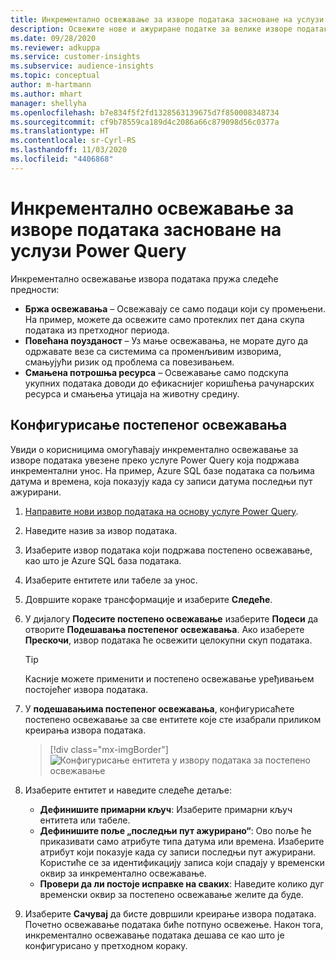 ```yaml
---
title: Инкрементално освежавање за изворе података засноване на услузи Power Query
description: Освежите нове и ажуриране податке за велике изворе података на основу услуге Power Query.
ms.date: 09/28/2020
ms.reviewer: adkuppa
ms.service: customer-insights
ms.subservice: audience-insights
ms.topic: conceptual
author: m-hartmann
ms.author: mhart
manager: shellyha
ms.openlocfilehash: b7e834f5f2fd1328563139675d7f850008348734
ms.sourcegitcommit: cf9b78559ca189d4c2086a66c879098d56c0377a
ms.translationtype: HT
ms.contentlocale: sr-Cyrl-RS
ms.lasthandoff: 11/03/2020
ms.locfileid: "4406868"
---
```

# <a name="incremental-refresh-for-data-sources-based-on-power-query"></a>Инкрементално освежавање за изворе података засноване на услузи Power Query

Инкрементално освежавање извора података пружа следеће предности:

- **Бржа освежавања** – Освежавају се само подаци који су промењени. На пример, можете да освежите само протеклих пет дана скупа података из претходног периода.
- **Повећана поузданост** – Уз мање освежавања, не морате дуго да одржавате везе са системима са променљивим изворима, смањујући ризик од проблема са повезивањем.
- **Смањена потрошња ресурса** – Освежавање само подскупа укупних података доводи до ефикаснијег коришћења рачунарских ресурса и смањења утицаја на животну средину.

## <a name="configure-incremental-refresh"></a>Конфигурисање постепеног освежавања

Увиди о корисницима омогућавају инкрементално освежавање за изворе података увезене преко услуге Power Query која подржава инкрементални унос. На пример, Azure SQL базе података са пољима датума и времена, која показују када су записи датума последњи пут ажурирани.

1. [Направите нови извор података на основу услуге Power Query](connect-power-query.md).

1. Наведите назив за извор података.

1. Изаберите извор података који подржава постепено освежавање, као што је Azure SQL база података.

1. Изаберите ентитете или табеле за унос.

1. Довршите кораке трансформације и изаберите **Следеће**.

1. У дијалогу **Подесите постепено освежавање** изаберите **Подеси** да отворите **Подешавања постепеног освежавања**. Ако изаберете **Прескочи**, извор података ће освежити целокупни скуп података.
   > [!TIP]
   > Касније можете применити и постепено освежавање уређивањем постојећег извора података.

1. У **подешавањима постепеног освежавања**, конфигурисаћете постепено освежавање за све ентитете које сте изабрали приликом креирања извора података.

   > [!div class="mx-imgBorder"]
   > ![Конфигурисање ентитета у извору података за постепено освежавање](media/incremental-refresh-settings.png "Конфигурисање ентитета у извору података за постепено освежавање")

1. Изаберите ентитет и наведите следеће детаље:

   - **Дефинишите примарни кључ**: Изаберите примарни кључ ентитета или табеле.
   - **Дефинишите поље „последњи пут ажурирано“**: Ово поље ће приказивати само атрибуте типа датума или времена. Изаберите атрибут који показује када су записи последњи пут ажурирани. Користиће се за идентификацију записа који спадају у временски оквир за инкрементално освежавање.
   - **Провери да ли постоје исправке на сваких**: Наведите колико дуг временски оквир за постепено освежавање желите да буде.

1. Изаберите **Сачувај** да бисте довршили креирање извора података. Почетно освежавање података биће потпуно освежење. Након тога, инкрементално освежавање података дешава се као што је конфигурисано у претходном кораку.
